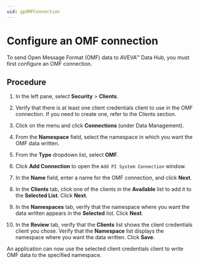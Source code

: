 ```yaml
---
uid: gpOMFConnection
---
```


# Configure an OMF connection

To send Open Message Format (OMF) data to AVEVA&trade; Data Hub, you must first configure an OMF connection.

## Procedure

1. In the left pane, select **Security** > **Clients**.

1. Verify that there is at least one client credentials client to use in the OMF connection. If you need to create one, refer to the Clients section.

1. Click on the menu and click **Connections** (under Data Management).

1. From the **Namespace** field, select the namespace in which you want the OMF data written.

1. From the **Type** dropdown list, select **OMF**.

1. Click **Add Connection** to open the `Add PI System Connection` window.

1. In the **Name** field, enter a name for the OMF connection, and click **Next**.

1. In the **Clients** tab, click one of the clients in the **Available** list to add it to the **Selected List**. Click **Next**.

1. In the **Namespaces** tab, verify that the namespace where you want the data written appears in the **Selected** list. Click **Next**.
   
1. In the **Review** tab, verify that the **Clients** list shows the client credentials client you chose. Verify that the **Namespace** list displays the namespace where you want the data written. Click **Save**.  

An application can now use the selected client credentials client to write OMF data to the specified namespace.
